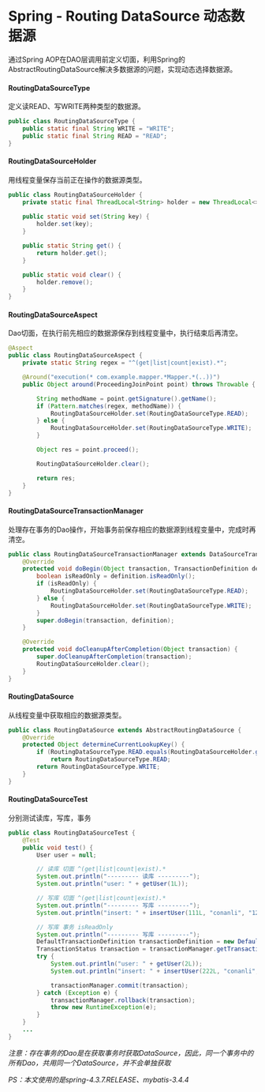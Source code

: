 # Spring - Routing DataSource 动态数据源

通过Spring AOP在DAO层调用前定义切面，利用Spring的AbstractRoutingDataSource解决多数据源的问题，实现动态选择数据源。

#### RoutingDataSourceType

定义读READ、写WRITE两种类型的数据源。

```java
public class RoutingDataSourceType {
    public static final String WRITE = "WRITE";
    public static final String READ = "READ";
}
```

#### RoutingDataSourceHolder

用线程变量保存当前正在操作的数据源类型。

```java
public class RoutingDataSourceHolder {
    private static final ThreadLocal<String> holder = new ThreadLocal<>();
    
    public static void set(String key) {
        holder.set(key);
    }

    public static String get() {
        return holder.get();
    }

    public static void clear() {
        holder.remove();
    }
}
```

#### RoutingDataSourceAspect

Dao切面，在执行前先相应的数据源保存到线程变量中，执行结束后再清空。

```java
@Aspect
public class RoutingDataSourceAspect {
    private static String regex = "^(get|list|count|exist).*";

    @Around("execution(* com.example.mapper.*Mapper.*(..))")
    public Object around(ProceedingJoinPoint point) throws Throwable {

        String methodName = point.getSignature().getName();
        if (Pattern.matches(regex, methodName)) {
            RoutingDataSourceHolder.set(RoutingDataSourceType.READ);
        } else {
            RoutingDataSourceHolder.set(RoutingDataSourceType.WRITE);
        }

        Object res = point.proceed();

        RoutingDataSourceHolder.clear();

        return res;
    }
}
```

#### RoutingDataSourceTransactionManager

处理存在事务的Dao操作，开始事务前保存相应的数据源到线程变量中，完成时再清空。

```java
public class RoutingDataSourceTransactionManager extends DataSourceTransactionManager {
    @Override
    protected void doBegin(Object transaction, TransactionDefinition definition) {
        boolean isReadOnly = definition.isReadOnly();
        if (isReadOnly) {
            RoutingDataSourceHolder.set(RoutingDataSourceType.READ);
        } else {
            RoutingDataSourceHolder.set(RoutingDataSourceType.WRITE);
        }
        super.doBegin(transaction, definition);
    }

    @Override
    protected void doCleanupAfterCompletion(Object transaction) {
        super.doCleanupAfterCompletion(transaction);
        RoutingDataSourceHolder.clear();
    }
}
```

#### RoutingDataSource

从线程变量中获取相应的数据源类型。

```java
public class RoutingDataSource extends AbstractRoutingDataSource {
    @Override
    protected Object determineCurrentLookupKey() {
        if (RoutingDataSourceType.READ.equals(RoutingDataSourceHolder.get()))
            return RoutingDataSourceType.READ;
        return RoutingDataSourceType.WRITE;
    }
}
```

#### RoutingDataSourceTest

分别测试读库，写库，事务

```java
public class RoutingDataSourceTest {
    @Test
    public void test() {
        User user = null;

        // 读库 切面 ^(get|list|count|exist).*
        System.out.println("--------- 读库 ---------");
        System.out.println("user: " + getUser(1L));

        // 写库 切面 ^(get|list|count|exist).*
        System.out.println("--------- 写库 ---------");
        System.out.println("insert: " + insertUser(111L, "conanli", "123456"));

        // 写库 事务 isReadOnly
        System.out.println("--------- 写库 ---------");
        DefaultTransactionDefinition transactionDefinition = new DefaultTransactionDefinition(TransactionDefinition.PROPAGATION_REQUIRES_NEW);
        TransactionStatus transaction = transactionManager.getTransaction(transactionDefinition);
        try {
            System.out.println("user: " + getUser(2L));
            System.out.println("insert: " + insertUser(222L, "conanli", "123456"));

            transactionManager.commit(transaction);
        } catch (Exception e) {
            transactionManager.rollback(transaction);
            throw new RuntimeException(e);
        }
    }
    ...
}
```

*注意：存在事务的Dao是在获取事务时获取DataSource，因此，同一个事务中的所有Dao，共用同一个DataSource，并不会单独获取*

*PS：本文使用的是spring-4.3.7.RELEASE、mybatis-3.4.4*